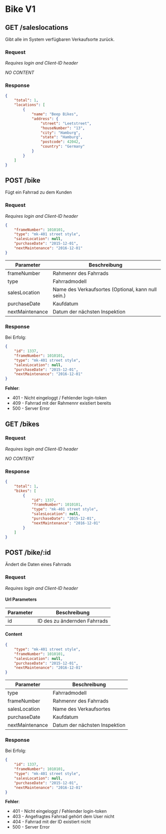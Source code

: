 # Bike V1

## GET /saleslocations
Gibt alle im System verfügbaren Verkaufsorte zurück.

### Request

_Requires login and Client-ID header_

*NO CONTENT*

### Response
```json
{
    "total": 1,
    "locations": [
        {
            "name": "Beep Bikes",
            "address": {
                "street": "Leetstreet",
                "houseNumber": "13",
                "city": "Hamburg",
                "state": "Hamburg",
                "postcode": 42042,
                "country": "Germany"
            }
        }
    ]
}
```

## POST /bike

Fügt ein Fahrrad zu dem Kunden
### Request
_Requires login and Client-ID header_

```json
{
    "frameNumber": 1010101,
    "type": "mk-401 street style",
    "salesLocation": null,
    "purchaseDate": "2015-12-01",
    "nextMaintenance": "2016-12-01"
}
```

| Parameter       | Beschreibung |
|-----------------|--------------|
| frameNumber     | Rahmennr des Fahrrads |
| type            | Fahrradmodell |
| salesLocation   | Name des Verkaufsortes (Optional, kann null sein.) |
| purchaseDate    | Kaufdatum |
| nextMaintenance | Datum der nächsten Inspektion |

### Response
Bei Erfolg:

```json
{
    "id": 1337,
    "frameNumber": 1010101,
    "type": "mk-401 street style",
    "salesLocation": null,
    "purchaseDate": "2015-12-01",
    "nextMaintenance": "2016-12-01"
}
```

__Fehler__:
- 401 - Nicht eingeloggt / Fehlender login-token
- 409 - Fahrrad mit der Rahmennr existiert bereits
- 500 - Server Error

## GET /bikes
### Request
_Requires login and Client-ID header_

_NO CONTENT_

### Response
```json
{
    "total": 1,
    "bikes": [
        {
            "id": 1337,
            "frameNumber": 1010101,
            "type": "mk-401 street style",
            "salesLocation": null,
            "purchaseDate": "2015-12-01",
            "nextMaintenance": "2016-12-01"
        }
    ]
}
```

## POST /bike/:id

Ändert die Daten eines Fahrrads
### Request
_Requires login and Client-ID header_

#### Url Parameters
| Parameter  | Beschreibung |
|------------|--------------|
| id         | ID des zu ändernden Fahrrads |

#### Content
```json
{
    "type": "mk-401 street style",
    "frameNumber": 1010101,
    "salesLocation": null,
    "purchaseDate": "2015-12-01",
    "nextMaintenance": "2016-12-01"
}
```

| Parameter       | Beschreibung |
|-----------------|--------------|
| type            | Fahrradmodell |
| frameNumber     | Rahmennr des Fahrrads |
| salesLocation   | Name des Verkaufsortes |
| purchaseDate    | Kaufdatum |
| nextMaintenance | Datum der nächsten Inspektion |

### Response
Bei Erfolg:

```json
{
    "id": 1337,
    "frameNumber": 1010101,
    "type": "mk-401 street style",
    "salesLocation": null,
    "purchaseDate": "2015-12-01",
    "nextMaintenance": "2016-12-01"
}
```

__Fehler__:
- 401 - Nicht eingeloggt / Fehlender login-token
- 403 - Angefragtes Fahrrad gehört dem User nicht
- 404 - Fahrrad mit der ID existiert nicht
- 500 - Server Error
